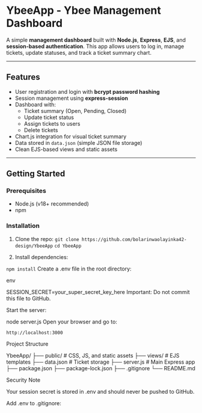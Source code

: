 # YbeeApp - Ybee Management Dashboard

A simple **management dashboard** built with **Node.js**, **Express**, **EJS**, and **session-based authentication**. This app allows users to log in, manage tickets, update statuses, and track a ticket summary chart.

---

## Features

- User registration and login with **bcrypt password hashing**
- Session management using **express-session**
- Dashboard with:
  - Ticket summary (Open, Pending, Closed)
  - Update ticket status
  - Assign tickets to users
  - Delete tickets
- Chart.js integration for visual ticket summary
- Data stored in `data.json` (simple JSON file storage)
- Clean EJS-based views and static assets

---

## Getting Started

### Prerequisites

- Node.js (v18+ recommended)
- npm

### Installation

1. Clone the repo:
`git clone https://github.com/bolarinwaolayinka42-design/YbeeApp`
`cd YbeeApp`

2. Install dependencies:


`npm install`
Create a .env file in the root directory:

env

SESSION_SECRET=your_super_secret_key_here
Important: Do not commit this file to GitHub.

Start the server:


node server.js
Open your browser and go to:

``http://localhost:3000``

Project Structure

YbeeApp/
├── public/           # CSS, JS, and static assets
├── views/            # EJS templates
├── data.json         # Ticket storage
├── server.js         # Main Express app
├── package.json
├── package-lock.json
├── .gitignore
└── README.md

Security Note

Your session secret is stored in .env and should never be pushed to GitHub.

Add .env to .gitignore:





